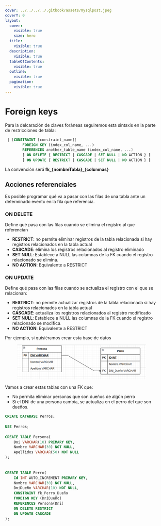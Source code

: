 ```yaml
---
cover: ../../../../.gitbook/assets/mysqlpost.jpeg
coverY: 0
layout:
  cover:
    visible: true
    size: hero
  title:
    visible: true
  description:
    visible: true
  tableOfContents:
    visible: true
  outline:
    visible: true
  pagination:
    visible: true
---
```


# Foreign keys

Para la delcaración de claves foráneas seguiremos esta sintaxis en la parte de restricciones de tabla:

```sql
 | [CONSTRAINT [constraint_name]] 
        FOREIGN KEY (index_col_name, ...)
        REFERENCES another_table_name (index_col_name, ...)
        [ ON DELETE { RESTRICT | CASCADE | SET NULL | NO ACTION } ]
        [ ON UPDATE { RESTRICT | CASCADE | SET NULL | NO ACTION } ]
```

La convención será **fk\_{nombreTabla}\_{columnas}**

## Acciones referenciales

Es posible programar qué va a pasar con las filas de una tabla ante un determinado evento en la fila que referencia.

### ON DELETE

Define qué pasa con las filas cuando se elimina el registro al que referencian

* **RESTRICT**: no permite eliminar registros de la tabla relacionada si hay registros relacionados en la tabla actual
* **CASCADE**: elimina los registros relacionados al registro eliminado
* **SET NULL**: Establece a NULL las columnas de la FK cuando el registro relacionado se elimina.
* **NO ACTION**: Equivalente a RESTRICT

### ON UPDATE

Define qué pasa con las filas cuando se actualiza el registro con el que se relacionan:

* **RESTRICT**: no permite actualizar registros de la tabla relacionada si hay registros relacionados en la tabla actual
* **CASCADE**: actualiza los registros relacionados al registro modificado
* **SET NULL**: Establece a NULL las columnas de la FK cuando el registro relacionado se modifica.
* **NO ACTION**: Equivalente a RESTRICT

Por ejemplo, si quisiéramos crear esta base de datos

<figure><img src="../../../../.gitbook/assets/image (132).png" alt=""><figcaption></figcaption></figure>

Vamos a crear estas tablas con una FK que:

* No permita eliminar personas que son dueños de algún perro
* Si el DNI de una persona cambia, se actualiza en el perro del que son dueños.

```sql
CREATE DATABASE Perros;

USE Perros;

CREATE TABLE Persona(
    Dni VARCHAR(10) PRIMARY KEY,
    Nombre VARCHAR(30) NOT NULL,
    Apellidos VARCHAR(50) NOT NULL
);


CREATE TABLE Perro(
    Id INT AUTO_INCREMENT PRIMARY KEY,
    Nombre VARCHAR(30) NOT NULL,
    DniDueño VARCHAR(10) NOT NULL,
    CONSTRAINT fk_Perro_Dueño
    FOREIGN KEY (DniDueño)
    REFERENCES Persona(Dni)
    ON DELETE RESTRICT
    ON UPDATE CASCADE
);
```
